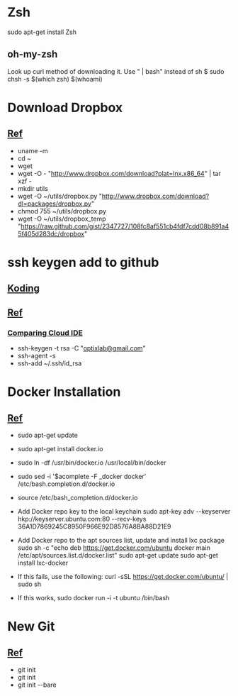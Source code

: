 # Zsh
sudo apt-get install Zsh

## oh-my-zsh
Look up curl method of downloading it. Use " | bash" instead of sh 
$ sudo chsh -s $(which zsh) $(whoami)


# Download Dropbox 
## [Ref](http://buildcontext.com/blog/2012/dropbox-linux-ubuntu-ec2-linode-selective-sync)

   * uname -m
   * cd ~
   * wget
   * wget -O - "http://www.dropbox.com/download?plat=lnx.x86_64" | tar xzf -
   * mkdir utils
   * wget -O ~/utils/dropbox.py "http://www.dropbox.com/download?dl=packages/dropbox.py"
   * chmod 755 ~/utils/dropbox.py
   * wget -O ~/utils/dropbox_temp "https://raw.github.com/gist/2347727/108fc8af551cb4fdf7cdd08b891a45f405d283dc/dropbox"

# ssh keygen add to github
## [Koding](https://koding.com/Activity/steps-clone-projects-github-koding-1-create-account-github-2-open-your-terminal-3)
## [Ref](help.github.com/articles/generating-ssh-keys)
### [Comparing Cloud IDE](http://readwrite.com/2014/08/14/cloud9-koding-nitrousio-integrated-development-environment-ide-coding)

  * ssh-keygen -t rsa -C "optixlab@gmail.com"
  * ssh-agent -s
  * ssh-add ~/.ssh/id_rsa

# Docker Installation
## [Ref](http://learn.koding.com/guides/what-is-docker/)

* sudo apt-get update
* sudo apt-get install docker.io
* sudo ln -df /usr/bin/docker.io /usr/local/bin/docker
* sudo sed -i '$acomplete -F _docker docker' /etc/bash.completion.d/docker.io
* source /etc/bash_completion.d/docker.io
* Add Docker repo key to the local keychain
  sudo apt-key adv --keyserver hkp://keyserver.ubuntu.com:80 --recv-keys 36A1D7869245C8950F966E92D8576A8BA88D21E9

* Add Docker repo to the apt sources list, update and install lxc package
  sudo sh -c "echo deb https://get.docker.com/ubuntu docker main /etc/apt/sources.list.d/docker.list"
  sudo apt-get update
  sudo apt-get install lxc-docker

* If this fails, use the following:
  curl -sSL https://get.docker.com/ubuntu/ | sudo sh

* If this works, 
  sudo docker run -i -t ubuntu /bin/bash


# New Git
## [Ref](https://www.atlassian.com/git/)

* git init
* git init <directory>
* git init --bare <directory>

